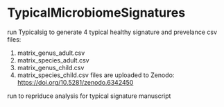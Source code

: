 # TypicalMicrobiomeSignatures
run Typicalsig to generate 4 typical healthy signature and prevelance csv files:
1. matrix_genus_adult.csv
2. matrix_species_adult.csv
3. matrix_genus_child.csv
4. matrix_species_child.csv
files are uploaded to Zenodo: https://doi.org/10.5281/zenodo.6342450

run to repriduce analysis for typical signature manuscript 
